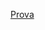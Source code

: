 [Prova](https://docs.google.com/forms/d/e/1FAIpQLSdlTh23V1xK6isR8jGltdnHrOeGy185BBNsTmeVbjHawdvZNQ/viewform?usp=dialog)
